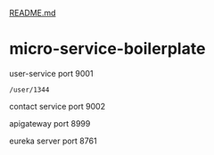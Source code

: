 [README.md](https://github.com/minto5z/micro-service-boilerplate/files/7046699/README.md)
# micro-service-boilerplate

user-service
	port 9001

	/user/1344

contact service
	port 9002


apigateway
	port 8999


eureka server 
       port 8761

